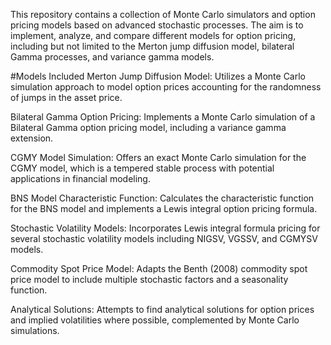 

This repository contains a collection of Monte Carlo simulators and option pricing models based on advanced stochastic processes. The aim is to implement, analyze, and compare different models for option pricing, including but not limited to the Merton jump diffusion model, bilateral Gamma processes, and variance gamma models.

#Models Included
Merton Jump Diffusion Model: Utilizes a Monte Carlo simulation approach to model option prices accounting for the randomness of jumps in the asset price.

Bilateral Gamma Option Pricing: Implements a Monte Carlo simulation of a Bilateral Gamma option pricing model, including a variance gamma extension.

CGMY Model Simulation: Offers an exact Monte Carlo simulation for the CGMY model, which is a tempered stable process with potential applications in financial modeling.

BNS Model Characteristic Function: Calculates the characteristic function for the BNS model and implements a Lewis integral option pricing formula.

Stochastic Volatility Models: Incorporates Lewis integral formula pricing for several stochastic volatility models including NIGSV, VGSSV, and CGMYSV models.

Commodity Spot Price Model: Adapts the Benth (2008) commodity spot price model to include multiple stochastic factors and a seasonality function.

Analytical Solutions: Attempts to find analytical solutions for option prices and implied volatilities where possible, complemented by Monte Carlo simulations.
